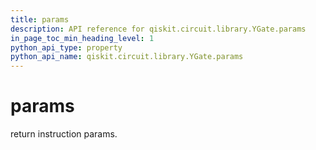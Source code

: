 ```yaml
---
title: params
description: API reference for qiskit.circuit.library.YGate.params
in_page_toc_min_heading_level: 1
python_api_type: property
python_api_name: qiskit.circuit.library.YGate.params
---
```


# params

return instruction params.

